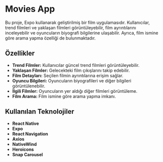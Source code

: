 # Movies App

Bu proje, Expo kullanarak geliştirilmiş bir film uygulamasıdır. Kullanıcılar, trend filmleri ve yaklaşan filmleri görüntüleyebilir, film ayrıntılarını inceleyebilir ve oyuncuların biyografi bilgilerine ulaşabilir. Ayrıca, film ismine göre arama yapma özelliği de bulunmaktadır.

## Özellikler

- **Trend Filmler:** Kullanıcılar güncel trend filmleri görüntüleyebilir.
- **Yaklaşan Filmler:** Gelecekteki film çıkışlarını takip edebilir.
- **Film Detayları:** Seçilen filmin ayrıntılarına erişim sağlar.
- **Oyuncu Bilgileri:** Oyuncuların biyografileri ve diğer bilgileri görüntülenebilir.
- **İlgili Filmler:** Oyuncuların yer aldığı diğer filmleri görüntüleme.
- **Film Arama:** Film ismine göre arama yapma imkanı.

## Kullanılan Teknolojiler

- **React Native**
- **Expo** 
- **React Navigation** 
- **Axios** 
- **NativeWind**
- **Heroicons** 
- **Snap Carousel** 
